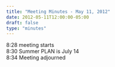 ```yaml
---
title: "Meeting Minutes - May 11, 2012"
date: 2012-05-11T12:00:00-05:00
draft: false
type: "minutes"
---
```


8:28 meeting starts<br />
8:30 Summer PLAN is July 14<br />
8:34 Meeting adjourned